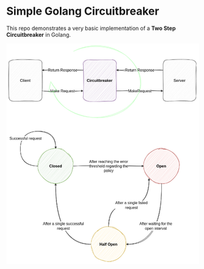 # Simple Golang Circuitbreaker

This repo demonstrates a very basic implementation of a <b>Two Step Circuitbreaker</b> in Golang.

![Circuitbreaker](https://github.com/HomayoonAlimohammadi/circuitbreaker/blob/master/circuitbreaker.png)